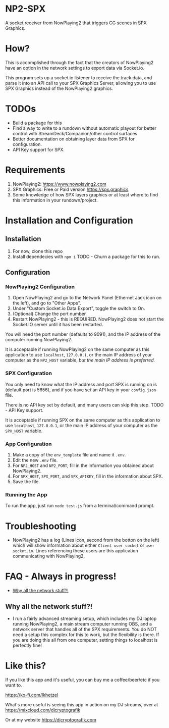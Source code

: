 # NP2-SPX
A socket receiver from NowPlaying2 that triggers CG scenes in SPX Graphics.

# How?
This is accomplished through the fact that the creators of NowPlaying2 have an option in the network settings to export data via Socket.io.

This program sets up a socket.io listener to receive the track data, and parse it into an API call to your SPX Graphics Server, allowing you to use SPX Graphics instead of the NowPlaying2 graphics.

# TODOs
- Build a package for this
- Find a way to write to a rundown without automatic playout for better control with StreamDeck/Companion/other control surfaces
- Better documentation on obtaining layer data from SPX for configuration.
- API Key support for SPX.

# Requirements
1. NowPlaying2: https://www.nowplaying2.com
2. SPX Graphics: Free or Paid version https://spx.graphics
3. Some knowledge of how SPX layers graphics or at least where to find this information in your rundown/project.

# Installation and Configuration
## Installation
1. For now, clone this repo 
2. Install dependecies with `npm i` 
TODO - Churn a package for this to run.

## Configuration
### NowPlaying2 Configuration
1. Open NowPlaying2 and go to the Network Panel (Ethernet Jack icon on the left), and go to "Other Apps".
2. Under "Custom Socket.io Data Export", toggle the switch to On.
3. (Optional) Change the port number.
4. Restart NowPlaying2 - this is REQUIRED. NowPlaying2 does not start the Socket.IO server until it has been restarted.

You will need the port number (defaults to 9091), and the IP address of the computer running NowPlaying2.

It is acceptable if running NowPlaying2 on the same computer as this application to use `localhost`, `127.0.0.1`, or the main IP address of your computer as the `NP2_HOST` variable, *but the main IP address is preferred.*

### SPX Configuration
You only need to know what the IP address and port SPX is running on is (default port is 5656), and if you have set an API key in your `config.json` file. 

There is no API key set by default, and many users can skip this step.
TODO - API Key support.

It is acceptable if running SPX on the same computer as this application to use `localhost`, `127.0.0.1`, or the main IP address of your computer as the `SPX_HOST` variable.

### App Configuration
1. Make a copy of the `env_template` file and name it `.env`.
2. Edit the new `.env` file.
3. For `NP2_HOST` and `NP2_PORT`, fill in the information you obtained about NowPlaying2.
4. For `SPX_HOST`, `SPX_PORT`, and `SPX_APIKEY`, fill in the information about SPX.
5. Save the file.

### Running the App
To run the app, just run `node test.js` from a terminal/command prompt.

# Troubleshooting
- NowPlaying2 has a log (Lines icon, second from the botton on the left) which will show information about either `Client user socket` or `user socket.io`. Lines referencing these users are this application communicating with NowPlaying2.

# FAQ - Always in progress!
- [Why all the network stuff?!](#why-all-the-network-stuff)

## Why all the network stuff?!
- I run a fairly advanced streaming setup, which includes my DJ laptop running NowPlaying2, a main stream computer running OBS, and a network server that handles all of the SPX requirements. You do NOT need a setup this complex for this to work, but the flexibility is there. If you are doing this all from one computer, setting things to localhost is perfectly fine!

# Like this?
If you like this app and it's useful, you can buy me a coffee/beer/etc if you want to. 

https://ko-fi.com/lkhetzel

What's more useful is seeing this app in action on my DJ streams, over at https://mixcloud.com/djcryptografik

Or at my website https://djcryptografik.com
